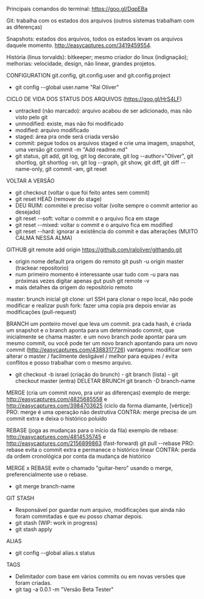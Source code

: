 Principais comandos do terminal: https://goo.gl/DqpEBa

Git: trabalha com os estados dos arquivos (outros sistemas trabalham com as diferenças)

Snapshots: estados dos arquivos, todos os estados levam os arquivos daquele momento. http://easycaptures.com/3419459554.

História (linus torvalds): bitkeeper; mesmo criador do linux (indignação); melhorias: velocidade, design, não linear, grandes projetos.

CONFIGURATION
git.config, git.config.user and git.config.project
- git config --global user.name "Ral Oliver"

CICLO DE VIDA DOS STATUS DOS ARQUIVOS (https://goo.gl/HrS4LF)
- untracked (não marcado): arquivo acabou de ser adicionado, mas não visto pelo git
- unmodified: existe, mas não foi modificado
- modified: arquivo modificado
- staged: área pra onde será criada versão
- commit: pegue todos os arquivos staged e crie uma imagem, snapshot, uma versão git commit -m "Add readme.md"
- git status, git add, git log, git log decorate, git log --author="Oliver", git shortlog, git shortlog -sn, git log --graph, git show, git diff, git diff --name-only, git commit -am, git reset

VOLTAR A VERSÃO
- git checkout (voltar o que foi feito antes sem commit)
- git reset HEAD (remover do stage)
- DEU RUIM: commitei e preciso voltar (volte sempre o commit anterior ao desejado)
- git reset --soft: voltar o commit e o arquivo fica em stage
- git reset --mixed: voltar o commit e o arquivo fica em modified
- git reset --hard: ignorar a existência do commit e das alterações (MUITO CALMA NESSA ALMA)

GITHUB
git remote add origin https://github.com/raloliver/githando.git
- origin nome default pra origem do remoto
git push -u origin master (trackear repositorio)
- num primeiro momento é interessante  usar tudo com -u para nas próximas vezes  digitar apenas gut push
git remote -v
- mais detalhes da origem do repositório remoto

master: brunch inicial
git clone: url SSH para clonar o repo local, não pode modificar e realizar push
fork: fazer uma copia pra depois enviar as modificações (pull-request)

BRANCH
um ponteiro movel que leva um commit. pra cada hash, é criada um snapshot e o branch aponta para um determinado commit, que inicialmente se chama master.
e um novo branch pode apontar para um mesmo commit, ou você pode ter um novo branch apontando para um novo commit (http://easycaptures.com/4388317726)
vantagens: modificar sem alterar o master / facilmente desligável / melhor para equipes / evita conflitos e posso trabalhar com o mesmo arquivo.
- git checkout -b israel (criação do brunch) - git branch (lista) - git checkout master (entra)
DELETAR BRUNCH git branch -D branch-name

MERGE (cria um commit novo, pra unir as diferenças)
exemplo de merge: http://easycaptures.com/4825685558 e http://easycaptures.com/3984703625 (ciclo da forma diamante, [vértice])
PRO: merge é uma operação não destrutiva
CONTRA: merge precisa de um commit extra e deixa o histórico poluído

REBASE (joga as mudanças para o início da fila)
exemplo de rebase: http://easycaptures.com/4814535745 e http://easycaptures.com/2156899863 (fast-forward) git pull --rebase
PRO: rebase evita o commit extra e permanece o histórico linear
CONTRA: perda da ordem cronológica por conta da mudança de histórico

MERGE x REBASE
evite o chamado "guitar-hero" usando o merge, preferencialmente use o rebase.
- git merge branch-name

GIT STASH
- Responsável por guardar num arquivo, modificações que ainda não foram commitadas e que eu posso chamar depois.
- git stash (WIP: work in progress)
- git stash apply

ALIAS
- git config --global alias.s status

TAGS
- Delimitador com base em vários commits ou em novas versões que foram criadas.
- git tag -a 0.0.1 -m "Versão Beta Tester"
